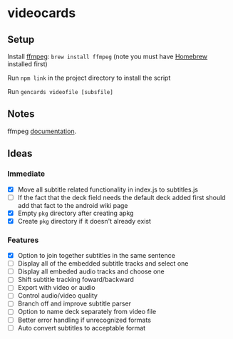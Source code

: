 # videocards

## Setup

Install [ffmpeg](http://ffmpeg.org/): `brew install ffmpeg` (note you must have [Homebrew](http://brew.sh/) installed first)

Run `npm link` in the project directory to install the script

Run `gencards videofile [subsfile]`

## Notes

ffmpeg [documentation](https://ffmpeg.org/ffmpeg.html).

## Ideas

### Immediate

- [X] Move all subtitle related functionality in index.js to subtitles.js
- [ ] If the fact that the deck field needs the default deck added first should add that fact to the android wiki page
- [X] Empty `pkg` directory after creating apkg
- [X] Create `pkg` directory if it doesn't already exist

### Features 

- [X] Option to join together subtitles in the same sentence
- [ ] Display all of the embedded subtitle tracks and select one
- [ ] Display all embeded audio tracks and choose one
- [ ] Shift subtitle tracking foward/backward
- [ ] Export with video or audio
- [ ] Control audio/video quality
- [ ] Branch off and improve subtitle parser
- [ ] Option to name deck separately from video file
- [ ] Better error handling if unrecognized formats
- [ ] Auto convert subtitles to acceptable format